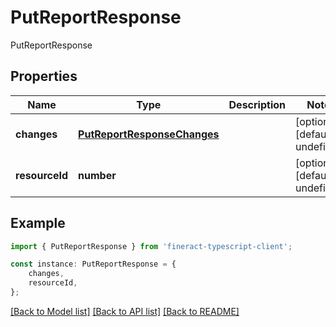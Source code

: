 # PutReportResponse

PutReportResponse

## Properties

Name | Type | Description | Notes
------------ | ------------- | ------------- | -------------
**changes** | [**PutReportResponseChanges**](PutReportResponseChanges.md) |  | [optional] [default to undefined]
**resourceId** | **number** |  | [optional] [default to undefined]

## Example

```typescript
import { PutReportResponse } from 'fineract-typescript-client';

const instance: PutReportResponse = {
    changes,
    resourceId,
};
```

[[Back to Model list]](../README.md#documentation-for-models) [[Back to API list]](../README.md#documentation-for-api-endpoints) [[Back to README]](../README.md)
